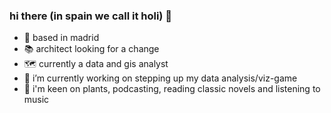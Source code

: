### hi there (in spain we call it holi) 👋

<!--
**annassanchez/annassanchez** is a ✨ _special_ ✨ repository because its `README.md` (this file) appears on your GitHub profile.

Here are some ideas to get you started:-->

- 📍 based in madrid
- 📚 architect looking for a change
- 🗺️ currently a data and gis analyst
- 🔭 i’m currently working on stepping up my data analysis/viz-game
- 🌱 i'm keen on plants, podcasting, reading classic novels and listening to music
